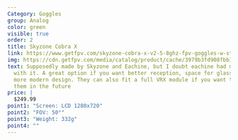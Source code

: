```yaml
---
Category: Goggles
group: Analog
color: green
visible: true
order: 2
title: Skyzone Cobra X
link: https://www.getfpv.com/skyzone-cobra-x-v2-5-8ghz-fpv-goggles-w-steadyview-receiver.html
img: https://cdn.getfpv.com/media/catalog/product/cache/3979b3fd908fbb12b31974edb6316b2e/c/o/cobra_x_v2cobra-x-v2-main-low_res-width-1000px.jpg
text: Supposedly made by Skyzone and Eachine, but I doubt eachine had much to do
  with it. A great option if you want better reception, space for glasses, and a
  more modern design. They can also fit a full VRX module if you want to upgrade
  them in the future
price: |
  $249.99
point1: "Screen: LCD 1280x720"
point2: "FOV: 50°"
point3: "Weight: 332g"
point4: ""
---
```

